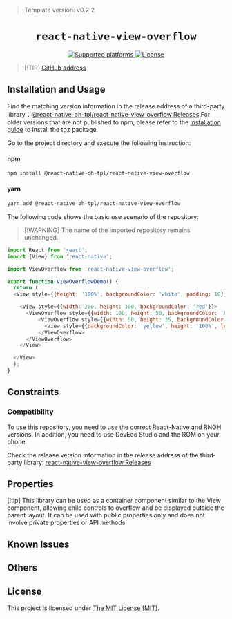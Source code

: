 > Template version: v0.2.2

<p align="center">
  <h1 align="center"> <code>react-native-view-overflow</code> </h1>
</p>
<p align="center">
    <a href="https://github.com/entria/react-native-view-overflow">
        <img src="https://img.shields.io/badge/platforms-android%20|%20ios%20|%20harmony%20-lightgrey.svg" alt="Supported platforms" />
    </a>
    <a href="https://github.com/entria/react-native-view-overflow/blob/master/LICENSE">
        <img src="https://img.shields.io/badge/license-MIT-green.svg" alt="License" />
        <!-- <img src="https://img.shields.io/badge/license-Apache-blue.svg" alt="License" /> -->
    </a>
</p>

> [!TIP] [GitHub address](https://github.com/react-native-oh-library/react-native-view-overflow)

## Installation and Usage

Find the matching version information in the release address of a third-party library：[@react-native-oh-tpl/react-native-view-overflow Releases](https://github.com/react-native-oh-library/react-native-view-overflow/releases).For older versions that are not published to npm, please refer to the [installation guide](/en/tgz-usage-en.md) to install the tgz package.

Go to the project directory and execute the following instruction:


<!-- tabs:start -->

#### **npm**

```bash
npm install @react-native-oh-tpl/react-native-view-overflow
```

#### **yarn**

```bash
yarn add @react-native-oh-tpl/react-native-view-overflow
```

<!-- tabs:end -->

The following code shows the basic use scenario of the repository:

> [!WARNING] The name of the imported repository remains unchanged.

```js
import React from 'react';
import {View} from 'react-native';

import ViewOverflow from 'react-native-view-overflow';

export function ViewOverflowDemo() {
  return (
  <View style={{height: '100%', backgroundColor: 'white', padding: 10}}>

    <View style={{width: 200, height: 100, backgroundColor: 'red'}}>
      <ViewOverflow style={{width: 100, height: 50, backgroundColor: 'blue'}}>
          <ViewOverflow style={{width: 50, height: 25, backgroundColor: 'skyblue', left: 60, top: 30}}>
            <View style={{backgroundColor: 'yellow', height: '100%', left: 20, top: 10}} />
          </ViewOverflow>
      </ViewOverflow>
    </View>

  </View>
  );
}
```

## Constraints

### Compatibility

To use this repository, you need to use the correct React-Native and RNOH versions. In addition, you need to use DevEco Studio and the ROM on your phone.

Check the release version information in the release address of the third-party library: [react-native-view-overflow Releases](https://github.com/react-native-oh-library/react-native-view-overflow/releases)

## Properties
[!tip] This library can be used as a container component similar to the View component, allowing child controls to overflow and be displayed outside the parent layout. It can be used with public properties only and does not involve private properties or API methods.

## Known Issues

## Others

## License

This project is licensed under [The MIT License (MIT)](https://github.com/entria/react-native-view-overflow/blob/master/LICENSE).
